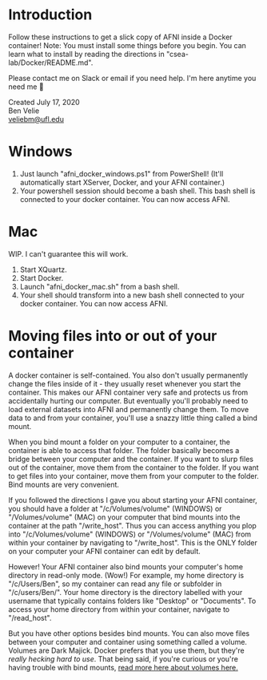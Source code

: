 # Introduction
Follow these instructions to get a slick copy of AFNI inside a Docker container! Note: You must install some things before you begin. You can learn what to install by reading the directions in "csea-lab/Docker/README.md".

Please contact me on Slack or email if you need help. I'm here anytime you need me 🙂

Created July 17, 2020  
Ben Velie  
veliebm@ufl.edu

# Windows
1) Just launch "afni_docker_windows.ps1" from PowerShell! (It'll automatically start XServer, Docker, and your AFNI container.)
2) Your powershell session should become a bash shell. This bash shell is connected to your docker container. You can now access AFNI.

# Mac
WIP. I can't guarantee this will work.
1) Start XQuartz.
2) Start Docker.
3) Launch "afni_docker_mac.sh" from a bash shell.
4) Your shell should transform into a new bash shell connected to your docker container. You can now access AFNI.

# Moving files into or out of your container
A docker container is self-contained. You also don't usually permanently change the files inside of it - they usually reset whenever you start the container. This makes our AFNI container very safe and protects us from accidentally hurting our computer. But eventually you'll probably need to load external datasets into AFNI and permanently change them. To move data to and from your container, you'll use a snazzy little thing called a bind mount.

When you bind mount a folder on your computer to a container, the container is able to access that folder. The folder basically becomes a bridge between your computer and the container. If you want to slurp files out of the container, move them from the container to the folder. If you want to get files into your container, move them from your computer to the folder. Bind mounts are very convenient.

If you followed the directions I gave you about starting your AFNI container, you should have a folder at "/c/Volumes/volume" (WINDOWS) or "/Volumes/volume" (MAC) on your computer that bind mounts into the container at the path "/write_host". Thus you can access anything you plop into "/c/Volumes/volume" (WINDOWS) or "/Volumes/volume" (MAC) from within your container by navigating to "/write_host". This is the ONLY folder on your computer your AFNI container can edit by default.

However! Your AFNI container also bind mounts your computer's home directory in read-only mode. (Wow!) For example, my home directory is "/c/Users/Ben", so my container can read any file or subfolder in "/c/users/Ben/". Your home directory is the directory labelled with your username that typically contains folders like "Desktop" or "Documents". To access your home directory from within your container, navigate to "/read_host".

But you have other options besides bind mounts. You can also move files between your computer and container using something called a volume. Volumes are Dark Majick. Docker prefers that you use them, but they're *really hecking hard to use*. That being said, if you're curious or you're having trouble with bind mounts, [read more here about volumes here.](https://docs.docker.com/storage/volumes/)
